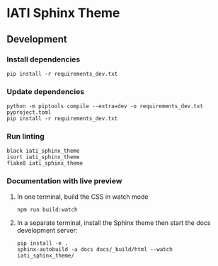 # IATI Sphinx Theme

## Development

### Install dependencies

```
pip install -r requirements_dev.txt
```

### Update dependencies

```
python -m piptools compile --extra=dev -o requirements_dev.txt pyproject.toml
pip install -r requirements_dev.txt
```

### Run linting

```
black iati_sphinx_theme
isort iati_sphinx_theme
flake8 iati_sphinx_theme
```

### Documentation with live preview

1. In one terminal, build the CSS in watch mode

   ```
   npm run build:watch
   ```

2. In a separate terminal, install the Sphinx theme then start the docs development server:

   ```
   pip install -e .
   sphinx-autobuild -a docs docs/_build/html --watch iati_sphinx_theme/
   ```
